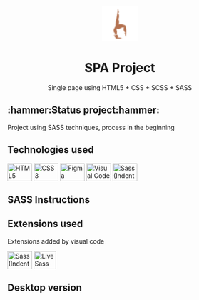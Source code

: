 
<p align="center"><img src="https://github.com/Guilbertoliveira/SPA-project/blob/main/imagens/icone.svg" width="80" heigh="40"></p>
<h1 align="center">SPA Project</h1>
<p align="center">Single page using HTML5 + CSS + SCSS + SASS</p>

<h2>:hammer:Status project:hammer:</h2>
Project using SASS techniques, process in the beginning

<h2>Technologies used</h2>
<p>
    <img align="center" src="https://cdn.jsdelivr.net/gh/devicons/devicon/icons/html5/html5-plain-wordmark.svg" height="40" width="55" title="HTML5"/>
    <img align="center" src="https://cdn.jsdelivr.net/gh/devicons/devicon/icons/css3/css3-plain-wordmark.svg" height="40" width="55" title="CSS3"/>
    <img align="center" src="https://cdn.jsdelivr.net/gh/devicons/devicon/icons/figma/figma-original.svg" height="40" width="55" title="Figma"/>
    <img align="center" src="https://cdn.jsdelivr.net/gh/devicons/devicon/icons/visualstudio/visualstudio-plain.svg" height="40" width="55" title="Visual Code"/> 
    <img align="center" src="https://cdn.jsdelivr.net/gh/devicons/devicon/icons/sass/sass-original.svg" height="40" width="55" title="Sass (Indentend Sass Syntax)"/>

</p>

<h2>SASS Instructions</h2>
<h2>Extensions used</h2>
<p>Extensions added by visual code</p>
<p>    
<img align="center" src="https://cdn.jsdelivr.net/gh/devicons/devicon/icons/sass/sass-original.svg" height="40" width="55" title="Sass (Indentend Sass Syntax)"/>
<img align="center" src="https://ritwickdey.gallerycdn.vsassets.io/extensions/ritwickdey/live-sass/3.0.0/1531332580258/Microsoft.VisualStudio.Services.Icons.Default" height="40" width="50" title="Live Sass Compiler"/>
 </p>
<h2>Desktop version</h2>

